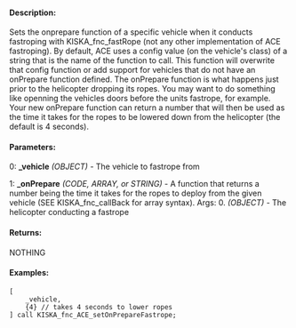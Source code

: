 #### Description:
Sets the onprepare function of a specific vehicle when it conducts fastroping with KISKA_fnc_fastRope (not any other implementation of ACE fastroping). By default, ACE uses a config value (on the vehicle's class) of a string that is the name of the function to call. This function will overwrite that config function or add support for vehicles that do not have an onPrepare function defined. The onPrepare function is what happens just prior to the helicopter dropping its ropes. You may want to do something like openning the vehicles doors before the units fastrope, for example. Your new onPrepare function can return a number that will then be used as the time it takes for the ropes to be lowered down from the helicopter (the default is 4 seconds).

#### Parameters:
0: **_vehicle** *(OBJECT)* - The vehicle to fastrope from

1: **_onPrepare** *(CODE, ARRAY, or STRING)* - A function that returns a numberbeing the time it takes for the ropes to deploy from the given vehicle(SEE KISKA_fnc_callBack for array syntax).Args:
    0. *(OBJECT)* - The helicopter conducting a fastrope

#### Returns:
NOTHING

#### Examples:
```sqf
[
    _vehicle,
    {4} // takes 4 seconds to lower ropes
] call KISKA_fnc_ACE_setOnPrepareFastrope;
```

